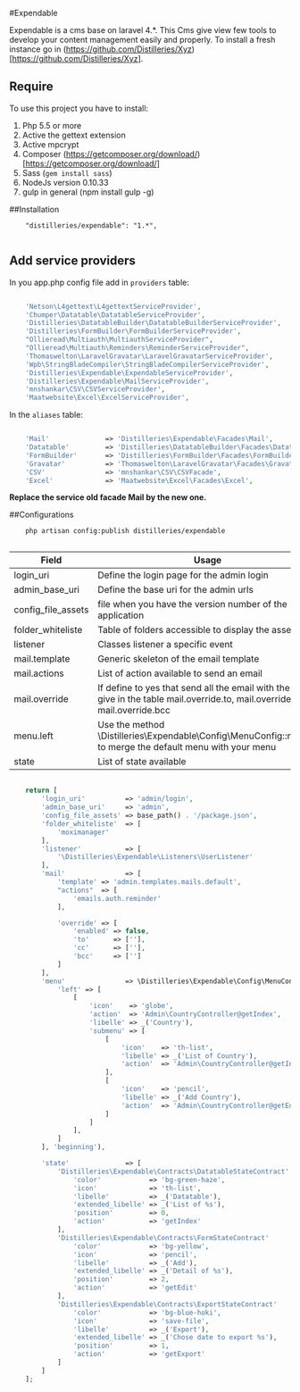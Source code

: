 #Expendable

Expendable is a cms base on laravel 4.*.
This Cms give view few tools to develop your content management easily and properly.
To install a fresh instance go in (https://github.com/Distilleries/Xyz)[https://github.com/Distilleries/Xyz]. 


## Require
To use this project you have to install:

1. Php 5.5 or more
2. Active the gettext extension
3. Active mpcrypt
4. Composer (https://getcomposer.org/download/)[https://getcomposer.org/download/]
5. Sass (`gem install sass`)
6. NodeJs version 0.10.33
7. gulp in general (npm install gulp -g)


##Installation

```
    "distilleries/expendable": "1.*",
    
```

## Add service providers

In you app.php config file add in `providers` table:

```php

    'Netson\L4gettext\L4gettextServiceProvider',
    'Chumper\Datatable\DatatableServiceProvider',
    'Distilleries\DatatableBuilder\DatatableBuilderServiceProvider',
    'Distilleries\FormBuilder\FormBuilderServiceProvider',
    "Ollieread\Multiauth\MultiauthServiceProvider",
    "Ollieread\Multiauth\Reminders\ReminderServiceProvider",
    'Thomaswelton\LaravelGravatar\LaravelGravatarServiceProvider',
    'Wpb\StringBladeCompiler\StringBladeCompilerServiceProvider',
    'Distilleries\Expendable\ExpendableServiceProvider',
    'Distilleries\Expendable\MailServiceProvider',
    'mnshankar\CSV\CSVServiceProvider',
    'Maatwebsite\Excel\ExcelServiceProvider',

```

In the `aliases` table:

```php

    'Mail'              => 'Distilleries\Expendable\Facades\Mail',
    'Datatable'         => 'Distilleries\DatatableBuilder\Facades\DatatableBuilder',
    'FormBuilder'       => 'Distilleries\FormBuilder\Facades\FormBuilder',
    'Gravatar'          => 'Thomaswelton\LaravelGravatar\Facades\Gravatar',
    'CSV'               => 'mnshankar\CSV\CSVFacade',
    'Excel'             => 'Maatwebsite\Excel\Facades\Excel',
```
    
**Replace the service old facade Mail by the new one.**
    

##Configurations

```
    php artisan config:publish distilleries/expendable
    
```


Field | Usage
----- | -----
login_uri | Define the login page for the admin login
admin_base_uri | Define the base uri for the admin urls
config_file_assets| file when you have the version number of the application
folder_whiteliste | Table of folders accessible to display the assets
listener | Classes listener a specific event
mail.template | Generic skeleton of the email template
mail.actions | List of action available to send an email
mail.override | If define to yes that send all the email with the email give in the table mail.override.to, mail.override.cc, mail.override.bcc
menu.left | Use the method \Distilleries\Expendable\Config\MenuConfig::menu() to merge the default menu with your menu
state | List of state available



```php

    return [
        'login_uri'          => 'admin/login',
        'admin_base_uri'     => 'admin',
        'config_file_assets' => base_path() . '/package.json',
        'folder_whiteliste'  => [
            'moximanager'
        ],
        'listener'           => [
            '\Distilleries\Expendable\Listeners\UserListener'
        ],
        'mail'               => [
            'template' => 'admin.templates.mails.default',
            "actions"  => [
                'emails.auth.reminder'
            ],

            'override' => [
                'enabled' => false,
                'to'      => [''],
                'cc'      => [''],
                'bcc'     => ['']
            ]
        ],
        'menu'               => \Distilleries\Expendable\Config\MenuConfig::menu([
            'left' => [
                [
                    'icon'    => 'globe',
                    'action'  => 'Admin\CountryController@getIndex',
                    'libelle' => _('Country'),
                    'submenu' => [
                        [
                            'icon'    => 'th-list',
                            'libelle' => _('List of Country'),
                            'action'  => 'Admin\CountryController@getIndex',
                        ],
                        [
                            'icon'    => 'pencil',
                            'libelle' => _('Add Country'),
                            'action'  => 'Admin\CountryController@getEdit',
                        ]
                    ]
                ],
            ]
        ], 'beginning'),

        'state'              => [
            'Distilleries\Expendable\Contracts\DatatableStateContract' => [
                'color'            => 'bg-green-haze',
                'icon'             => 'th-list',
                'libelle'          => _('Datatable'),
                'extended_libelle' => _('List of %s'),
                'position'         => 0,
                'action'           => 'getIndex'
            ],
            'Distilleries\Expendable\Contracts\FormStateContract'      => [
                'color'            => 'bg-yellow',
                'icon'             => 'pencil',
                'libelle'          => _('Add'),
                'extended_libelle' => _('Detail of %s'),
                'position'         => 2,
                'action'           => 'getEdit'
            ],
            'Distilleries\Expendable\Contracts\ExportStateContract'    => [
                'color'            => 'bg-blue-hoki',
                'icon'             => 'save-file',
                'libelle'          => _('Export'),
                'extended_libelle' => _('Chose date to export %s'),
                'position'         => 1,
                'action'           => 'getExport'
            ]
        ]
    ];
```